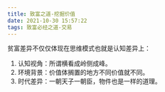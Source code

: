 ```yaml
---
title: 致富之道-挖掘价值
date: 2021-10-30 15:57:22
tags: 致富必经之道-交易
---
```


贫富差异不仅仅体现在思维模式也就是认知差异上：

1. 认知视角：所谓横看成岭侧成峰。
2. 环境背景：价值体搁置的地方不同价值就不同。
3. 时代差异：一朝天子一朝臣，物件也是一样的道理。


